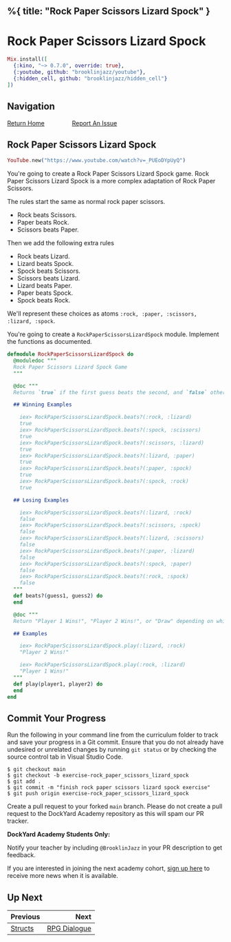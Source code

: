 %{
  title: "Rock Paper Scissors Lizard Spock"
}
---
# Rock Paper Scissors Lizard Spock

```elixir
Mix.install([
  {:kino, "~> 0.7.0", override: true},
  {:youtube, github: "brooklinjazz/youtube"},
  {:hidden_cell, github: "brooklinjazz/hidden_cell"}
])
```

## Navigation

[Return Home](../start.livemd)<span style="padding: 0 30px"></span>
[Report An Issue](https://github.com/DockYard-Academy/beta_curriculum/issues/new?assignees=&labels=&template=issue.md&title=)

## Rock Paper Scissors Lizard Spock

<!-- livebook:{"attrs":{"source":"YouTube.new(\"https://www.youtube.com/watch?v=_PUEoDYpUyQ\")","title":"Rock Paper Scissors Lizard Spock. A Brief Introduction."},"kind":"Elixir.HiddenCell","livebook_object":"smart_cell"} -->

```elixir
YouTube.new("https://www.youtube.com/watch?v=_PUEoDYpUyQ")
```

You're going to create a Rock Paper Scissors Lizard Spock game. Rock Paper Scissors Lizard Spock is a more complex adaptation of Rock Paper Scissors.

The rules start the same as normal rock paper scissors.

* Rock beats Scissors.
* Paper beats Rock.
* Scissors beats Paper.

Then we add the following extra rules

* Rock beats Lizard.
* Lizard beats Spock.
* Spock beats Scissors.
* Scissors beats Lizard.
* Lizard beats Paper.
* Paper beats Spock.
* Spock beats Rock.

We'll represent these choices as atoms `:rock, :paper, :scissors, :lizard, :spock`.

You're going to create a `RockPaperScissorsLizardSpock` module. Implement the functions as documented.

```elixir
defmodule RockPaperScissorsLizardSpock do
  @moduledoc """
  Rock Paper Scissors Lizard Spock Game
  """

  @doc """
  Returns `true` if the first guess beats the second, and `false` otherwise.

  ## Winning Examples

    iex> RockPaperScissorsLizardSpock.beats?(:rock, :lizard)
    true
    iex> RockPaperScissorsLizardSpock.beats?(:spock, :scissors)
    true
    iex> RockPaperScissorsLizardSpock.beats?(:scissors, :lizard)
    true
    iex> RockPaperScissorsLizardSpock.beats?(:lizard, :paper)
    true
    iex> RockPaperScissorsLizardSpock.beats?(:paper, :spock)
    true
    iex> RockPaperScissorsLizardSpock.beats?(:spock, :rock)
    true

  ## Losing Examples

    iex> RockPaperScissorsLizardSpock.beats?(:lizard, :rock)
    false
    iex> RockPaperScissorsLizardSpock.beats?(:scissors, :spock)
    false
    iex> RockPaperScissorsLizardSpock.beats?(:lizard, :scissors)
    false
    iex> RockPaperScissorsLizardSpock.beats?(:paper, :lizard)
    false
    iex> RockPaperScissorsLizardSpock.beats?(:spock, :paper)
    false
    iex> RockPaperScissorsLizardSpock.beats?(:rock, :spock)
    false
  """
  def beats?(guess1, guess2) do
  end

  @doc """
  Return "Player 1 Wins!", "Player 2 Wins!", or "Draw" depending on which player guess won.

  ## Examples

    iex> RockPaperScissorsLizardSpock.play(:lizard, :rock)
    "Player 2 Wins!"

    iex> RockPaperScissorsLizardSpock.play(:rock, :lizard)
    "Player 1 Wins!"
  """
  def play(player1, player2) do
  end
end
```

## Commit Your Progress

Run the following in your command line from the curriculum folder to track and save your progress in a Git commit.
Ensure that you do not already have undesired or unrelated changes by running `git status` or by checking the source control tab in Visual Studio Code.

```
$ git checkout main
$ git checkout -b exercise-rock_paper_scissors_lizard_spock
$ git add .
$ git commit -m "finish rock paper scissors lizard spock exercise"
$ git push origin exercise-rock_paper_scissors_lizard_spock
```

Create a pull request to your forked `main` branch. Please do not create a pull request to the DockYard Academy repository as this will spam our PR tracker.

**DockYard Academy Students Only:**

Notify your teacher by including `@BrooklinJazz` in your PR description to get feedback.

If you are interested in joining the next academy cohort, [sign up here](https://academy.dockyard.com/) to receive more news when it is available.

## Up Next

| Previous                             | Next                                             |
| ------------------------------------ | -----------------------------------------------: |
| [Structs](../reading/structs.livemd) | [RPG Dialogue](../exercises/rpg_dialogue.livemd) |

